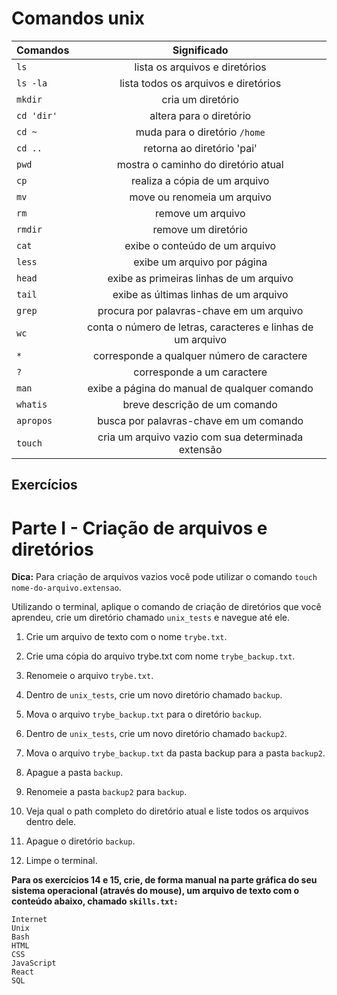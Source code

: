 # Comandos unix 


| **Comandos** | **Significado** |
|--------------|:---------------:|
|     `ls`     |lista os arquivos e diretórios|
|   `ls -la`   |lista todos os arquivos e diretórios|
|    `mkdir`   |cria um diretório|
|   `cd 'dir'` |altera para o diretório|
|     `cd ~`   |muda para o diretório `/home`|
|    `cd ..`   |retorna ao diretório 'pai'|
|    `pwd`     |mostra o caminho do diretório atual|
|     `cp`     |realiza a cópia de um arquivo|
|     `mv`     |move ou renomeia um arquivo|
|     `rm`     |remove um arquivo|
|    `rmdir`   |remove um diretório|
|     `cat`    |exibe o conteúdo de um arquivo|
|    `less`    |exibe um arquivo por página|
|    `head`    |exibe as primeiras linhas de um arquivo|
|     `tail`   |exibe as últimas linhas de um arquivo|
|     `grep`   |procura por palavras-chave em um arquivo|
|     `wc`     |conta o número de letras, caracteres e linhas de um arquivo|
|     `*`      |corresponde a qualquer número de caractere|
|     `?`      |corresponde a um caractere|
|    `man`     |exibe a página do manual de qualquer comando|
|   `whatis`   |breve descrição de um comando|
|   `apropos`  |busca por palavras-chave em um comando|
|    `touch`   |cria um arquivo vazio com sua determinada extensão|


## Exercícios

# Parte I - Criação de arquivos e diretórios


**Dica:** Para criação de arquivos vazios você pode utilizar o comando `touch nome-do-arquivo.extensao`.

Utilizando o terminal, aplique o comando de criação de diretórios que você aprendeu, crie um diretório chamado `unix_tests` e navegue até ele.

  1. Crie um arquivo de texto com o nome `trybe.txt`.

  2. Crie uma cópia do arquivo trybe.txt com nome `trybe_backup.txt`. 
 
  3. Renomeie o arquivo `trybe.txt`.

  4. Dentro de `unix_tests`, crie um novo diretório chamado `backup`.

  5. Mova o arquivo `trybe_backup.txt` para o diretório `backup`.

  6. Dentro de `unix_tests`, crie um novo diretório chamado `backup2`.

  7. Mova o arquivo `trybe_backup.txt` da pasta backup para a pasta `backup2`.

  8. Apague a pasta `backup`.

  9. Renomeie a pasta `backup2` para `backup`.

  10. Veja qual o path completo do diretório atual e liste todos os arquivos dentro dele.

  11. Apague o diretório `backup`.

  12. Limpe o terminal.

**Para os exercícios 14 e 15, crie, de forma manual na parte gráfica do seu sistema operacional (através do mouse), um arquivo de texto com o conteúdo abaixo, chamado `skills.txt:`**

```
Internet
Unix
Bash
HTML
CSS
JavaScript
React
SQL
```

